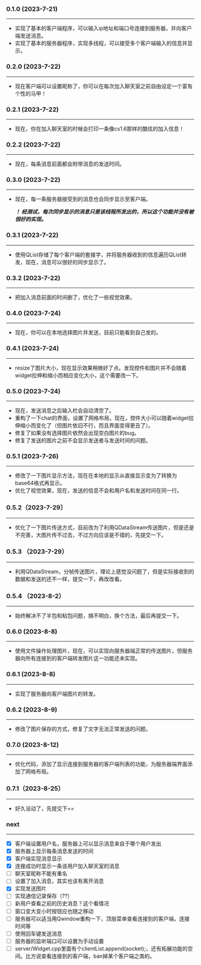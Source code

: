 ### 0.1.0 (2023-7-21)

----------------
+ 实现了基本的客户端程序，可以输入ip地址和端口号连接到服务器，并向客户端发送消息。
+ 实现了基本的服务器程序，实现多线程，可以接受多个客户端输入的信息并显示。  

### 0.2.0 (2023-7-22)

----------------
+ 现在客户端可以设置昵称了，你可以在每次加入聊天室之前自由设定一个富有个性的马甲！

### 0.2.1 (2023-7-22)

----------------
+ 现在，你在加入聊天室的时候会打印一条像cs1.6那样的酷炫的加入信息！

### 0.2.2 (2023-7-22)

----------------
+ 现在，每条消息前面都会附带消息的发送时间。

### 0.3.0 (2023-7-22)

----------------
+ 现在，每一条服务器接受到的消息也会同步显示至客户端。

    ***！ 经测试，每次同步显示的消息只是该线程所发出的，所以这个功能并没有被很好的实现。***

### 0.3.1 (2023-7-22)

----------------
+ 使用QList存储了每个客户端的套接字，并将服务器收到的信息遍历QList转发，现在，消息可以很好的同步显示了。

### 0.3.2 (2023-7-22)

----------------
+ 把加入消息前面的时间删了，优化了一些视觉效果。

### 0.4.0 (2023-7-24)

----------------
+ 现在，你可以在本地选择图片并发送，目前只能看到自己发的。

### 0.4.1 (2023-7-24)

----------------
+ resize了图片大小，现在显示效果稍微好了点。发现控件和图片并不会随着widget拉伸和缩小而相应变化大小，这个需要改一下。

### 0.5.0 (2023-7-24)

----------------
+ 现在，发送消息之后输入栏会自动清空了。
+ 重构了一下chat的界面，设置了网格布局，现在，控件大小可以随着widget拉伸缩小而变化了（但图片依旧不行，而且界面变得更丑了）。
+ 修复了如果没有选择图片依然会出现空白图片的bug。
+ 修复了发送的图片之前不会显示发送者与发送时间的问题。
  
### 0.5.1 (2023-7-26)

----------------
+ 修改了一下图片显示方法，现在在本地的显示从直接显示变为了转换为base64格式再显示。
+ 优化了视觉效果，现在，发送的信息不会和用户名和发送时间在同一行。

### 0.5.2（2023-7-29）

----------------
+ 优化了一下图片传送方式，目前改为了利用QDataStream传送图片，但是还是不完善，大图片传不过去，不过方向应该是不错的，先提交一下。

### 0.5.3 （2023-7-29）

----------------
+ 利用QDataStream，分帧传送图片，理论上感觉没问题了，但是实际接收到的数据和发送的还不一样，提交一下，再改改看。

### 0.5.4 （2023-8-2）

----------------
+ 始终解决不了半包和粘包问题，搞不明白，换个方法，最后再提交一下。

### 0.6.0 (2023-8-8)

---------------------------------------------------------
+ 使用文件操作处理图片，现在，可以实现向服务器端正常的传送图片，但服务器向所有连接到的客户端转发图片这一功能还未实现。

### 0.6.1 (2023-8-8)

---------------------------------------------------------
+ 实现了服务器向客户端图片的转发。
  
### 0.6.2 (2023-8-9)

---------------------------------------------------------
+ 修改了图片保存的方式，修复了文字无法正常发送的问题。

### 0.7.0 (2023-8-12)

---------------------------------------------------------
+ 优化代码，添加了显示连接到服务器的客户端列表的功能，为服务器端界面添加了网格布局。

### 0.7.1（2023-8-25）

--------------------------------------------------------
+ 好久没动了，先提交下==


### next

----------------
- [x] 客户端设置用户名，服务器上可以显示消息来自于哪个用户发出
- [x] 服务器上显示每条消息发送的时间
- [x] 客户端实现消息显示
- [x] 连接成功时显示一条该用户加入聊天室的消息
- [ ] 聊天室昵称不能有重名
- [ ] 设置了加入消息，其实也该有离开消息
- [x] 实现发送图片
- [ ] 实现通信记录保存（??）
- [ ] 新用户查看之前的历史消息？这个看情况
- [ ] 窗口变大变小时按钮应也随之移动
- [ ] 服务器可以适当用Qwindow重构一下，顶层菜单查看连接到的客户端，连接时间等
- [ ] 使用回车键发送消息
- [ ] 服务器的监听端口可以设置为手动设置
- [ ] server/Widget.cpp里面有个clientList.append(socket);，还有拓展功能的空间。比方说查看连接到的客户端，ban掉某个客户端之类的。